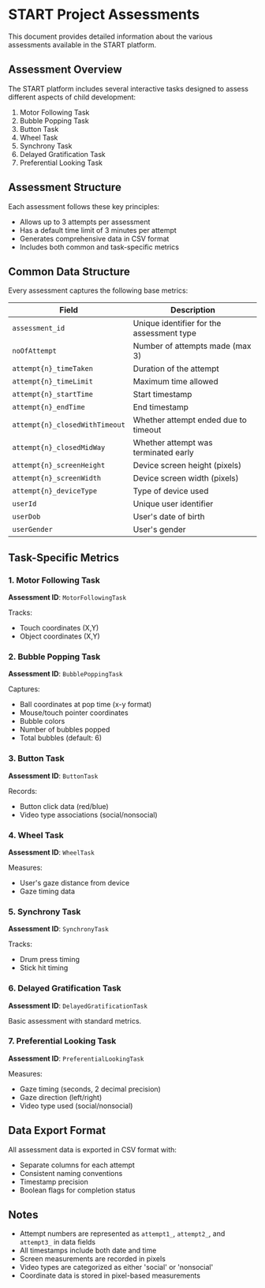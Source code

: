 # START Project Assessments

This document provides detailed information about the various assessments available in the START platform.

## Assessment Overview

The START platform includes several interactive tasks designed to assess different aspects of child development:

1. Motor Following Task
2. Bubble Popping Task
3. Button Task
4. Wheel Task
5. Synchrony Task
6. Delayed Gratification Task
7. Preferential Looking Task

## Assessment Structure

Each assessment follows these key principles:
- Allows up to 3 attempts per assessment
- Has a default time limit of 3 minutes per attempt
- Generates comprehensive data in CSV format
- Includes both common and task-specific metrics

## Common Data Structure

Every assessment captures the following base metrics:

| Field | Description |
|-------|-------------|
| `assessment_id` | Unique identifier for the assessment type |
| `noOfAttempt` | Number of attempts made (max 3) |
| `attempt{n}_timeTaken` | Duration of the attempt |
| `attempt{n}_timeLimit` | Maximum time allowed |
| `attempt{n}_startTime` | Start timestamp |
| `attempt{n}_endTime` | End timestamp |
| `attempt{n}_closedWithTimeout` | Whether attempt ended due to timeout |
| `attempt{n}_closedMidWay` | Whether attempt was terminated early |
| `attempt{n}_screenHeight` | Device screen height (pixels) |
| `attempt{n}_screenWidth` | Device screen width (pixels) |
| `attempt{n}_deviceType` | Type of device used |
| `userId` | Unique user identifier |
| `userDob` | User's date of birth |
| `userGender` | User's gender |

## Task-Specific Metrics

### 1. Motor Following Task
**Assessment ID**: `MotorFollowingTask`

Tracks:
- Touch coordinates (X,Y)
- Object coordinates (X,Y)

### 2. Bubble Popping Task
**Assessment ID**: `BubblePoppingTask`

Captures:
- Ball coordinates at pop time (x-y format)
- Mouse/touch pointer coordinates
- Bubble colors
- Number of bubbles popped
- Total bubbles (default: 6)

### 3. Button Task
**Assessment ID**: `ButtonTask`

Records:
- Button click data (red/blue)
- Video type associations (social/nonsocial)

### 4. Wheel Task
**Assessment ID**: `WheelTask`

Measures:
- User's gaze distance from device
- Gaze timing data

### 5. Synchrony Task
**Assessment ID**: `SynchronyTask`

Tracks:
- Drum press timing
- Stick hit timing

### 6. Delayed Gratification Task
**Assessment ID**: `DelayedGratificationTask`

Basic assessment with standard metrics.

### 7. Preferential Looking Task
**Assessment ID**: `PreferentialLookingTask`

Measures:
- Gaze timing (seconds, 2 decimal precision)
- Gaze direction (left/right)
- Video type used (social/nonsocial)

## Data Export Format

All assessment data is exported in CSV format with:
- Separate columns for each attempt
- Consistent naming conventions
- Timestamp precision
- Boolean flags for completion status

## Notes

- Attempt numbers are represented as `attempt1_`, `attempt2_`, and `attempt3_` in data fields
- All timestamps include both date and time
- Screen measurements are recorded in pixels
- Video types are categorized as either 'social' or 'nonsocial'
- Coordinate data is stored in pixel-based measurements
